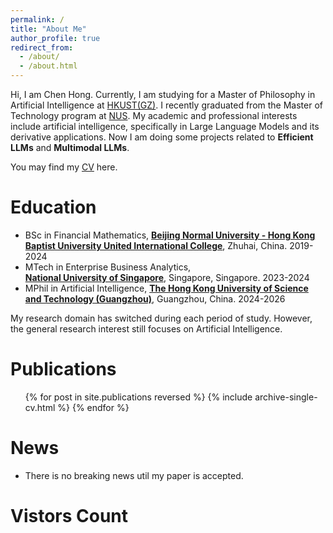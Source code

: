 ```yaml
---
permalink: /
title: "About Me"
author_profile: true
redirect_from: 
  - /about/
  - /about.html
---
```

Hi, I am Chen Hong. Currently, I am studying for a Master of Philosophy in Artificial Intelligence at [HKUST(GZ)](https://www.hkust-gz.edu.cn/). I recently graduated from the Master of Technology program at [NUS](https://nus.edu.sg/). My academic and professional interests include artificial intelligence, specifically in Large Language Models and its derivative applications. Now I am doing some projects related to **Efficient LLMs** and **Multimodal LLMs**.

You may find my [CV](../assets/CV.pdf) here.

Education
======
* BSc in Financial Mathematics, **[Beijing Normal University - Hong Kong Baptist University United International College](https://uic.edu.cn/)**, Zhuhai, China. 2019-2024
* MTech in Enterprise Business Analytics,   
**[National University of Singapore](https://nus.edu.sg/)**, Singapore, Singapore. 2023-2024
* MPhil in Artificial Intelligence, **[The Hong Kong University of Science and Technology (Guangzhou)](https://www.hkust-gz.edu.cn/)**, Guangzhou, China. 2024-2026

My research domain has switched during each period of study. However, the general research interest still focuses on Artificial Intelligence.

Publications
======
  <ul>{% for post in site.publications reversed %}
    {% include archive-single-cv.html %}
  {% endfor %}</ul>

News
======
* There is no breaking news util my paper is accepted.

Vistors Count
======
<script type='text/javascript' id='clustrmaps' src='//cdn.clustrmaps.com/map_v2.js?cl=080808&w=300&t=tt&d=8U6qdi4ZjVDVFpPeWic6oNrqJp1T8hUf_JiTye8ij2I&co=ffffff&cmo=3acc3a&cmn=ff5353&ct=808080'></script>

<!-- <a href='https://clustrmaps.com/site/1c47q'  title='Visit tracker'><img src='//clustrmaps.com/map_v2.png?cl=080808&w=a&t=m&d=8U6qdi4ZjVDVFpPeWic6oNrqJp1T8hUf_JiTye8ij2I&co=ffffff&ct=808080'/></a> -->
